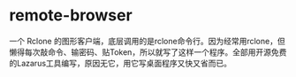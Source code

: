 # remote-browser
一个 Rclone 的图形客户端，底层调用的是rclone命令行。因为经常用rclone，但懒得每次敲命令、输密码、贴Token，所以就写了这样一个程序。全部用开源免费的Lazarus工具编写，原因无它，用它写桌面程序又快又省而已。

